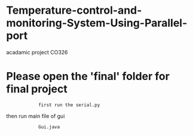 # Temperature-control-and-monitoring-System-Using-Parallel-port
acadamic project CO326
# Please open the 'final' folder for final project 

                first run the serial.py
then run main file of gui 


                Gui.java
